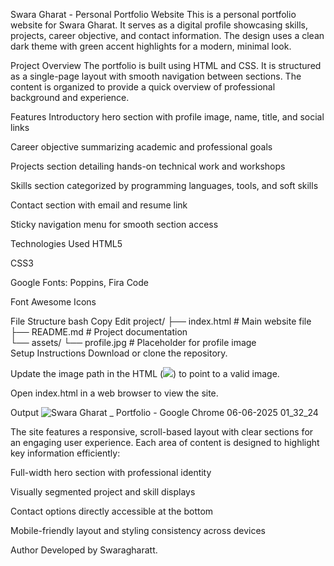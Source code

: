 Swara Gharat - Personal Portfolio Website
This is a personal portfolio website for Swara Gharat. It serves as a digital profile showcasing skills, projects, career objective, and contact information. The design uses a clean dark theme with green accent highlights for a modern, minimal look.

Project Overview
The portfolio is built using HTML and CSS. It is structured as a single-page layout with smooth navigation between sections. The content is organized to provide a quick overview of professional background and experience.

Features
Introductory hero section with profile image, name, title, and social links

Career objective summarizing academic and professional goals

Projects section detailing hands-on technical work and workshops

Skills section categorized by programming languages, tools, and soft skills

Contact section with email and resume link

Sticky navigation menu for smooth section access

Technologies Used
HTML5

CSS3

Google Fonts: Poppins, Fira Code

Font Awesome Icons

File Structure
bash
Copy
Edit
project/
├── index.html         # Main website file  
├── README.md          # Project documentation  
└── assets/
    └── profile.jpg    # Placeholder for profile image  
Setup Instructions
Download or clone the repository.

Update the image path in the HTML (<img src="...">) to point to a valid image.

Open index.html in a web browser to view the site.

Output
![Swara Gharat _ Portfolio - Google Chrome 06-06-2025 01_32_24](https://github.com/user-attachments/assets/21fa43e7-84cc-42f1-bc50-fb4d69b03072)

The site features a responsive, scroll-based layout with clear sections for an engaging user experience. Each area of content is designed to highlight key information efficiently:

Full-width hero section with professional identity

Visually segmented project and skill displays

Contact options directly accessible at the bottom

Mobile-friendly layout and styling consistency across devices

Author
Developed by Swaragharatt.
